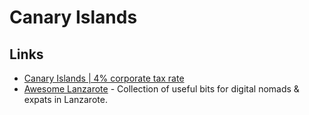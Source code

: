 # Canary Islands

## Links

- [Canary Islands | 4% corporate tax rate](https://canaryislandshub.com/)
- [Awesome Lanzarote](https://github.com/zupo/awesome-lanzarote) - Collection of useful bits for digital nomads & expats in Lanzarote.
